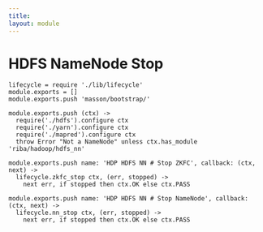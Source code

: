 ```yaml
---
title: 
layout: module
---
```


# HDFS NameNode Stop

    lifecycle = require './lib/lifecycle'
    module.exports = []
    module.exports.push 'masson/bootstrap/'

    module.exports.push (ctx) ->
      require('./hdfs').configure ctx
      require('./yarn').configure ctx
      require('./mapred').configure ctx
      throw Error "Not a NameNode" unless ctx.has_module 'riba/hadoop/hdfs_nn'

    module.exports.push name: 'HDP HDFS NN # Stop ZKFC', callback: (ctx, next) ->
      lifecycle.zkfc_stop ctx, (err, stopped) ->
        next err, if stopped then ctx.OK else ctx.PASS

    module.exports.push name: 'HDP HDFS NN # Stop NameNode', callback: (ctx, next) ->
      lifecycle.nn_stop ctx, (err, stopped) ->
        next err, if stopped then ctx.OK else ctx.PASS
